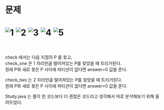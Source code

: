 문제
==
![1](https://user-images.githubusercontent.com/73854324/126093885-bc234aff-45d2-43f1-89ff-2c5406b04b71.PNG)
![2](https://user-images.githubusercontent.com/73854324/126093887-6628f125-58d6-4e4f-b589-07ba8c0d140b.PNG)
![3](https://user-images.githubusercontent.com/73854324/126093890-ec5499a1-bd09-4fa8-b5e4-168f342a5492.PNG)
![4](https://user-images.githubusercontent.com/73854324/126093892-cb6ffc17-d618-4356-8b74-2e2c48f1a948.PNG)
![5](https://user-images.githubusercontent.com/73854324/126093894-42500b33-bc0f-46ee-9f8e-359fa8723553.PNG)
<br><br>
==
check 에서는 다음 지점의 P 를 찾고,   
check_one 은 1 자리만큼 떨어져있는 P를 찾았을 때 트리거된다.   
원래 P와 새로 찾은 P 사이에 파티션이 없다면 answer=0 값을 준다.   
   
check_two 는 2 자리만큼 떨어져있는 P를 찾았을 때 트리거된다.   
원래 P와 새로 찾은 P 사이에 파티션이 없다면 answer=0 값을 준다.   
   
Study.java 는 풀이 한 코드보다 더 괜찮은 코드라고 생각해서 따로 분석해보기 위해 올려두었다.
